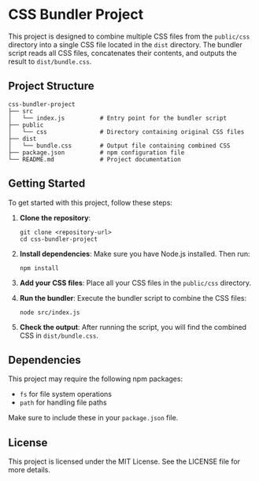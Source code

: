 # CSS Bundler Project

This project is designed to combine multiple CSS files from the `public/css` directory into a single CSS file located in the `dist` directory. The bundler script reads all CSS files, concatenates their contents, and outputs the result to `dist/bundle.css`.

## Project Structure

```
css-bundler-project
├── src
│   └── index.js          # Entry point for the bundler script
├── public
│   └── css               # Directory containing original CSS files
├── dist
│   └── bundle.css        # Output file containing combined CSS
├── package.json          # npm configuration file
└── README.md             # Project documentation
```

## Getting Started

To get started with this project, follow these steps:

1. **Clone the repository**:
   ```
   git clone <repository-url>
   cd css-bundler-project
   ```

2. **Install dependencies**:
   Make sure you have Node.js installed. Then run:
   ```
   npm install
   ```

3. **Add your CSS files**:
   Place all your CSS files in the `public/css` directory.

4. **Run the bundler**:
   Execute the bundler script to combine the CSS files:
   ```
   node src/index.js
   ```

5. **Check the output**:
   After running the script, you will find the combined CSS in `dist/bundle.css`.

## Dependencies

This project may require the following npm packages:
- `fs` for file system operations
- `path` for handling file paths

Make sure to include these in your `package.json` file.

## License

This project is licensed under the MIT License. See the LICENSE file for more details.